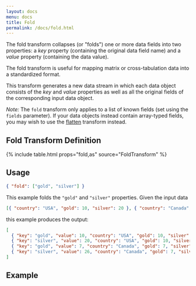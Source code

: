 ```yaml
---
layout: docs
menu: docs
title: Fold
permalink: /docs/fold.html
---
```


The fold transform collapses (or "folds") one or more data fields into two properties: a _key_ property (containing the original data field name) and a _value_ property (containing the data value).

The fold transform is useful for mapping matrix or cross-tabulation data into a standardized format.

This transform generates a new data stream in which each data object consists of the _key_ and _value_ properties as well as all the original fields of the corresponding input data object.

_Note:_ The `fold` transform only applies to a list of known fields (set using the `fields` parameter). If your data objects instead contain array-typed fields, you may wish to use the [flatten](flatten.html) transform instead.

## Fold Transform Definition

{% include table.html props="fold,as" source="FoldTransform" %}

## Usage

```json
{ "fold": ["gold", "silver"] }
```

This example folds the `"gold"` and `"silver"` properties. Given the input data

```json
[{ "country": "USA", "gold": 10, "silver": 20 }, { "country": "Canada", "gold": 7, "silver": 26 }]
```

this example produces the output:

```json
[
  { "key": "gold", "value": 10, "country": "USA", "gold": 10, "silver": 20 },
  { "key": "silver", "value": 20, "country": "USA", "gold": 10, "silver": 20 },
  { "key": "gold", "value": 7, "country": "Canada", "gold": 7, "silver": 26 },
  { "key": "silver", "value": 26, "country": "Canada", "gold": 7, "silver": 26 }
]
```

## Example

<div class="vl-example" data-name="bar_column_fold"></div>
